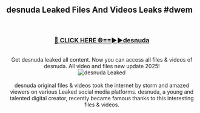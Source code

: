 ## desnuda Leaked Files And Videos Leaks #dwem
<br>
<div align="center">
<h3><a href="https://watchclip.my.id/desnuda" rel="nofollow">🔴 CLICK HERE 🌐==►►desnuda</a></h3>
<br>
Get desnuda leaked all content. Now you can access all files & videos of desnuda. All video and files new update 2025!
<br>
<a href="https://watchclip.my.id/desnuda" rel="nofollow" data-target="animated-image.originalLink"><img src="https://i.ibb.co.com/WyWwxjT/player-gif2.gif" alt="desnuda Leaked" style="max-width: 100%; display: inline-block;" data-target="animated-image.originalImage"></a>
<br><br>
desnuda original files & videos took the internet by storm and amazed viewers on various Leaked social media platforms. desnuda, a young and talented digital creator, recently became famous thanks to this interesting files & videos.
</div>
<br>